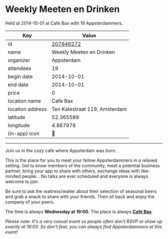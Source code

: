 # Weekly Meeten en Drinken
Held at 2014-10-01 at Cafe Bax with 19 Appsterdammers.
        
|Key|Value
|---|---|
|id|[207846272](https://www.meetup.com/appsterdam/events/207846272/)|
|name|Weekly Meeten en Drinken|
|organizer|Appsterdam|
|attendees|19|
|begin date|2014-10-01|
|end date|2014-10-01|
|price|0|
|location name|Cafe Bax|
|location address|Ten Katestraat 119, Amsterdam|
|latitude|52.365589|
|longitude|4.867978|
|(in-app) icon|🍺|

---

Join us in the cozy cafe where Appsterdam was born.

This is the place for you to meet your fellow Appsterdammers in a relaxed setting. Get to know members of the community, meet a potential business partner, bring your app to share with others, exchange ideas with like-minded people... No talks are ever scheduled and everyone is always welcome to join.

Be sure to ask the waitress/waiter about their selection of seasonal beers and grab a snack to share with your friends. Then sit back and enjoy the company of your peers.

The time is always **Wednesday at 19:00**. The place is always **[Café Bax](http://www.cafebax.nl/)**.

*Please note: It's a very casual event so people often don't RSVP or show up exactly at 19:00. So don't fear, you can *always* find Appsterdammers at this event!*


